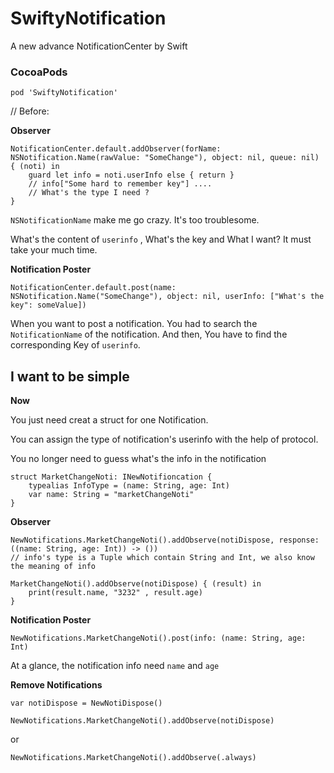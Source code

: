 # SwiftyNotification
A new advance NotificationCenter by Swift

### CocoaPods

```
pod 'SwiftyNotification'

```

 // Before:

**Observer** 

```
NotificationCenter.default.addObserver(forName: NSNotification.Name(rawValue: "SomeChange"), object: nil, queue: nil) { (noti) in
    guard let info = noti.userInfo else { return }
    // info["Some hard to remember key"] ....
    // What's the type I need ?
}

```

`NSNotificationName` make me go crazy. It's too troublesome.

What's the content of `userinfo` , What's the key and What I want?  It must take your much time.

**Notification Poster**

```
NotificationCenter.default.post(name: NSNotification.Name("SomeChange"), object: nil, userInfo: ["What's the key": someValue])
```

When you want to post a notification. You had to search the `NotificationName` of the notification. And then, You have to find the corresponding Key of `userinfo`. 


## I want to be simple


**Now**

You just need creat a struct for one Notification.

You can assign the type of notification's userinfo with the help of protocol.

You no longer need to guess what's the info in the notification

```
struct MarketChangeNoti: INewNotifioncation {
    typealias InfoType = (name: String, age: Int)
    var name: String = "marketChangeNoti"
}

```

**Observer** 

```
NewNotifications.MarketChangeNoti().addObserve(notiDispose, response: ((name: String, age: Int)) -> ())
// info's type is a Tuple which contain String and Int, we also know the meaning of info

MarketChangeNoti().addObserve(notiDispose) { (result) in
    print(result.name, "3232" , result.age)
}
```

**Notification Poster**

```
NewNotifications.MarketChangeNoti().post(info: (name: String, age: Int)
```
At a glance, the notification info need `name` and `age`

**Remove Notifications**

```
var notiDispose = NewNotiDispose()

NewNotifications.MarketChangeNoti().addObserve(notiDispose)

```
or 

```
NewNotifications.MarketChangeNoti().addObserve(.always)
```

